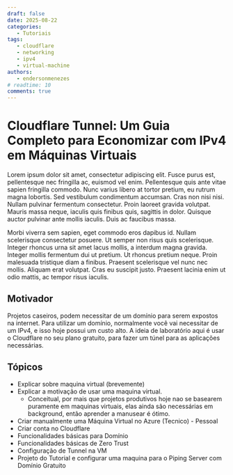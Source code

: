 ```yaml
---
draft: false 
date: 2025-08-22
categories:
   - Tutoriais
tags:
   - cloudflare
   - networking
   - ipv4
   - virtual-machine
authors:
   - endersonmenezes
# readtime: 10
comments: true
---
```


# Cloudflare Tunnel: Um Guia Completo para Economizar com IPv4 em Máquinas Virtuais

Lorem ipsum dolor sit amet, consectetur adipiscing elit. Fusce purus est, pellentesque nec fringilla ac, euismod vel enim. Pellentesque quis ante vitae sapien fringilla commodo. Nunc varius libero at tortor pretium, eu rutrum magna lobortis. Sed vestibulum condimentum accumsan. Cras non nisi nisi. Nullam pulvinar fermentum consectetur. Proin laoreet gravida volutpat. Mauris massa neque, iaculis quis finibus quis, sagittis in dolor. Quisque auctor pulvinar ante mollis iaculis. Duis ac faucibus massa.

<!-- more -->

Morbi viverra sem sapien, eget commodo eros dapibus id. Nullam scelerisque consectetur posuere. Ut semper non risus quis scelerisque. Integer rhoncus urna sit amet lacus mollis, a interdum magna gravida. Integer mollis fermentum dui ut pretium. Ut rhoncus pretium neque. Proin malesuada tristique diam a finibus. Praesent scelerisque vel nunc nec mollis. Aliquam erat volutpat. Cras eu suscipit justo. Praesent lacinia enim ut odio mattis, ac tempor risus iaculis.

## Motivador

Projetos caseiros, podem necessitar de um domínio para serem expostos na internet. Para utilizar um domínio, normalmente você vai necessitar de um IPv4, e isso hoje possui um custo alto. A ideia de laboratório aqui é usar o Cloudflare no seu plano gratuito, para fazer um túnel para as aplicações necessárias.

## Tópicos

- Explicar sobre maquina virtual (brevemente)
- Explicar a motivação de usar uma maquina virtual.
    - Conceitual, por mais que projetos produtivos hoje nao se basearem puramente em maquinas virtuais, elas ainda são necessárias em background, então aprender a manusear é ótimo.
- Criar manualmente uma Máquina Virtual no Azure (Tecnico) - Pessoal
- Criar conta no Cloudflare
- Funcionalidades básicas para Domínio
- Funcionalidades básicas de Zero Trust
- Configuração de Tunnel na VM
- Projeto do Tutorial e configurar uma maquina para o Piping Server com Domínio Gratuito